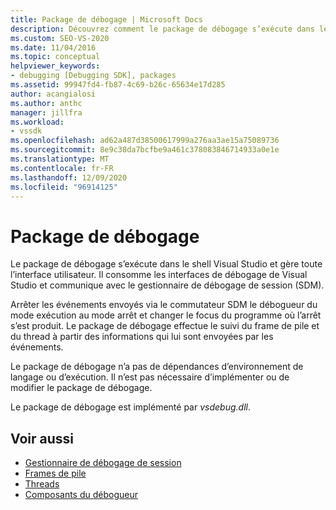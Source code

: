 ```yaml
---
title: Package de débogage | Microsoft Docs
description: Découvrez comment le package de débogage s’exécute dans le shell Visual Studio et gère l’interface utilisateur en consommant les interfaces de débogage et en communiquant avec le gestionnaire de débogage de session.
ms.custom: SEO-VS-2020
ms.date: 11/04/2016
ms.topic: conceptual
helpviewer_keywords:
- debugging [Debugging SDK], packages
ms.assetid: 99947fd4-fb87-4c69-b26c-65634e17d285
author: acangialosi
ms.author: anthc
manager: jillfra
ms.workload:
- vssdk
ms.openlocfilehash: ad62a487d38500617999a276aa3ae15a75089736
ms.sourcegitcommit: 8e9c38da7bcfbe9a461c378083846714933a0e1e
ms.translationtype: MT
ms.contentlocale: fr-FR
ms.lasthandoff: 12/09/2020
ms.locfileid: "96914125"
---
```

# <a name="debug-package"></a>Package de débogage
Le package de débogage s’exécute dans le shell Visual Studio et gère toute l’interface utilisateur. Il consomme les interfaces de débogage de Visual Studio et communique avec le gestionnaire de débogage de session (SDM).

 Arrêter les événements envoyés via le commutateur SDM le débogueur du mode exécution au mode arrêt et changer le focus du programme où l’arrêt s’est produit. Le package de débogage effectue le suivi du frame de pile et du thread à partir des informations qui lui sont envoyées par les événements.

 Le package de débogage n’a pas de dépendances d’environnement de langage ou d’exécution. Il n’est pas nécessaire d’implémenter ou de modifier le package de débogage.

 Le package de débogage est implémenté par *vsdebug.dll*.

## <a name="see-also"></a>Voir aussi
- [Gestionnaire de débogage de session](../../extensibility/debugger/session-debug-manager.md)
- [Frames de pile](../../extensibility/debugger/stack-frames.md)
- [Threads](../../extensibility/debugger/threads.md)
- [Composants du débogueur](../../extensibility/debugger/debugger-components.md)

